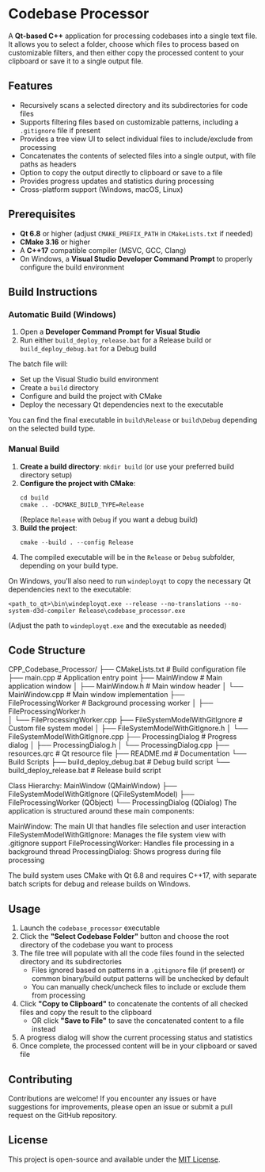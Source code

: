 # Codebase Processor

A **Qt-based C++** application for processing codebases into a single text file. It allows you to select a folder, choose which files to process based on customizable filters, and then either copy the processed content to your clipboard or save it to a single output file.

## Features

- Recursively scans a selected directory and its subdirectories for code files
- Supports filtering files based on customizable patterns, including a `.gitignore` file if present
- Provides a tree view UI to select individual files to include/exclude from processing
- Concatenates the contents of selected files into a single output, with file paths as headers
- Option to copy the output directly to clipboard or save to a file
- Provides progress updates and statistics during processing
- Cross-platform support (Windows, macOS, Linux)

## Prerequisites

- **Qt 6.8** or higher (adjust `CMAKE_PREFIX_PATH` in `CMakeLists.txt` if needed)
- **CMake 3.16** or higher
- A **C++17** compatible compiler (MSVC, GCC, Clang)
- On Windows, a **Visual Studio Developer Command Prompt** to properly configure the build environment

## Build Instructions

### Automatic Build (Windows)

1. Open a **Developer Command Prompt for Visual Studio**
2. Run either `build_deploy_release.bat` for a Release build or `build_deploy_debug.bat` for a Debug build

The batch file will:
- Set up the Visual Studio build environment 
- Create a `build` directory
- Configure and build the project with CMake
- Deploy the necessary Qt dependencies next to the executable

You can find the final executable in `build\Release` or `build\Debug` depending on the selected build type.

### Manual Build

1. **Create a build directory**: `mkdir build` (or use your preferred build directory setup)
2. **Configure the project with CMake**:
   ```
   cd build
   cmake .. -DCMAKE_BUILD_TYPE=Release
   ```
   (Replace `Release` with `Debug` if you want a debug build)
3. **Build the project**:
   ```
   cmake --build . --config Release
   ```
4. The compiled executable will be in the `Release` or `Debug` subfolder, depending on your build type.

On Windows, you'll also need to run `windeployqt` to copy the necessary Qt dependencies next to the executable:
```
<path_to_qt>\bin\windeployqt.exe --release --no-translations --no-system-d3d-compiler Release\codebase_processor.exe  
```
(Adjust the path to `windeployqt.exe` and the executable as needed)

## Code Structure
CPP_Codebase_Processor/
├── CMakeLists.txt               # Build configuration file
├── main.cpp                     # Application entry point
├── MainWindow                   # Main application window
│   ├── MainWindow.h            # Main window header
│   └── MainWindow.cpp          # Main window implementation
├── FileProcessingWorker         # Background processing worker
│   ├── FileProcessingWorker.h    
│   └── FileProcessingWorker.cpp
├── FileSystemModelWithGitIgnore # Custom file system model
│   ├── FileSystemModelWithGitIgnore.h
│   └── FileSystemModelWithGitIgnore.cpp
├── ProcessingDialog            # Progress dialog
│   ├── ProcessingDialog.h
│   └── ProcessingDialog.cpp
├── resources.qrc              # Qt resource file
├── README.md                  # Documentation
└── Build Scripts
    ├── build_deploy_debug.bat    # Debug build script
    └── build_deploy_release.bat  # Release build script

Class Hierarchy:
MainWindow (QMainWindow)
├── FileSystemModelWithGitIgnore (QFileSystemModel)
├── FileProcessingWorker (QObject)
└── ProcessingDialog (QDialog)
The application is structured around these main components:

MainWindow: The main UI that handles file selection and user interaction
FileSystemModelWithGitIgnore: Manages the file system view with .gitignore support
FileProcessingWorker: Handles file processing in a background thread
ProcessingDialog: Shows progress during file processing

The build system uses CMake with Qt 6.8 and requires C++17, with separate batch scripts for debug and release builds on Windows.

## Usage

1. Launch the `codebase_processor` executable
2. Click the **"Select Codebase Folder"** button and choose the root directory of the codebase you want to process
3. The file tree will populate with all the code files found in the selected directory and its subdirectories
   - Files ignored based on patterns in a `.gitignore` file (if present) or common binary/build output patterns will be unchecked by default
   - You can manually check/uncheck files to include or exclude them from processing
4. Click **"Copy to Clipboard"** to concatenate the contents of all checked files and copy the result to the clipboard
   - OR click **"Save to File"** to save the concatenated content to a file instead
5. A progress dialog will show the current processing status and statistics
6. Once complete, the processed content will be in your clipboard or saved file

## Contributing

Contributions are welcome! If you encounter any issues or have suggestions for improvements, please open an issue or submit a pull request on the GitHub repository.

## License

This project is open-source and available under the [MIT License](LICENSE).